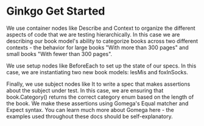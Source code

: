 # Ginkgo Get Started

We use container nodes like Describe and Context to organize the different aspects of code that we are testing hierarchically. In this case we are describing our book model's ability to categorize books across two different contexts - the behavior for large books "With more than 300 pages" and small books "With fewer than 300 pages".

We use setup nodes like BeforeEach to set up the state of our specs. In this case, we are instantiating two new book models: lesMis and foxInSocks.

Finally, we use subject nodes like It to write a spec that makes assertions about the subject under test. In this case, we are ensuring that book.Category() returns the correct category enum based on the length of the book. We make these assertions using Gomega's Equal matcher and Expect syntax. You can learn much more about Gomega here - the examples used throughout these docs should be self-explanatory.
